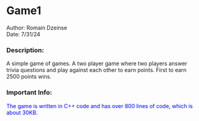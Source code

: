 # Game1

Author: Romain Dzeinse<br>
Date: 7/31/24

<h3>Description:</h3>
  A simple game of games. A two player game where two players answer trivia questions and play against each other to earn points. First to earn 2500 points wins.

<h3>Important Info:</h3>
   <p style="color:blue">The game is written in C++ code and has over 800 lines of code, which is about 30KB.</p>
